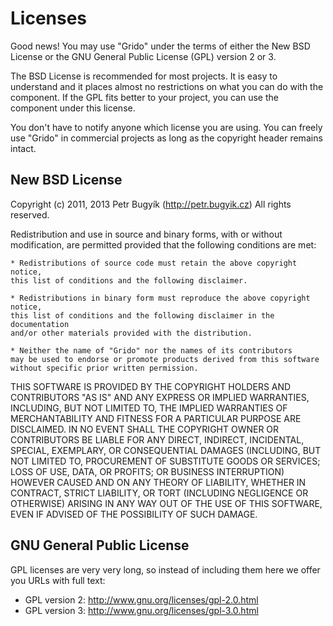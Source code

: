 Licenses
========

Good news! You may use "Grido" under the terms of either
the New BSD License or the GNU General Public License (GPL) version 2 or 3.

The BSD License is recommended for most projects. It is easy to understand and it
places almost no restrictions on what you can do with the component. If the GPL
fits better to your project, you can use the component under this license.

You don't have to notify anyone which license you are using. You can freely
use "Grido" in commercial projects as long as the copyright header
remains intact.



New BSD License
---------------

Copyright (c) 2011, 2013 Petr Bugyík (http://petr.bugyik.cz)
All rights reserved.

Redistribution and use in source and binary forms, with or without modification,
are permitted provided that the following conditions are met:

	* Redistributions of source code must retain the above copyright notice,
	this list of conditions and the following disclaimer.

	* Redistributions in binary form must reproduce the above copyright notice,
	this list of conditions and the following disclaimer in the documentation
	and/or other materials provided with the distribution.

	* Neither the name of "Grido" nor the names of its contributors
	may be used to endorse or promote products derived from this software
	without specific prior written permission.

THIS SOFTWARE IS PROVIDED BY THE COPYRIGHT HOLDERS AND CONTRIBUTORS "AS IS" AND
ANY EXPRESS OR IMPLIED WARRANTIES, INCLUDING, BUT NOT LIMITED TO, THE IMPLIED
WARRANTIES OF MERCHANTABILITY AND FITNESS FOR A PARTICULAR PURPOSE ARE
DISCLAIMED. IN NO EVENT SHALL THE COPYRIGHT OWNER OR CONTRIBUTORS BE LIABLE FOR
ANY DIRECT, INDIRECT, INCIDENTAL, SPECIAL, EXEMPLARY, OR CONSEQUENTIAL DAMAGES
(INCLUDING, BUT NOT LIMITED TO, PROCUREMENT OF SUBSTITUTE GOODS OR SERVICES;
LOSS OF USE, DATA, OR PROFITS; OR BUSINESS INTERRUPTION) HOWEVER CAUSED AND ON
ANY THEORY OF LIABILITY, WHETHER IN CONTRACT, STRICT LIABILITY, OR TORT
(INCLUDING NEGLIGENCE OR OTHERWISE) ARISING IN ANY WAY OUT OF THE USE OF THIS
SOFTWARE, EVEN IF ADVISED OF THE POSSIBILITY OF SUCH DAMAGE.



GNU General Public License
--------------------------

GPL licenses are very very long, so instead of including them here we offer
you URLs with full text:

- GPL version 2: http://www.gnu.org/licenses/gpl-2.0.html
- GPL version 3: http://www.gnu.org/licenses/gpl-3.0.html
